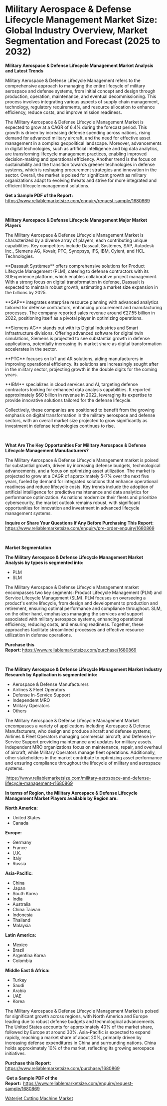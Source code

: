 <p><h1>Military Aerospace & Defense Lifecycle Management Market Size: Global Industry Overview, Market Segmentation and Forecast (2025 to 2032)</h1></p><p><strong>Military Aerospace & Defense Lifecycle Management Market Analysis and Latest Trends</strong></p>
<p><p>Military Aerospace & Defense Lifecycle Management refers to the comprehensive approach to managing the entire lifecycle of military aerospace and defense systems, from initial concept and design through production, operation, maintenance, and eventual decommissioning. This process involves integrating various aspects of supply chain management, technology, regulatory requirements, and resource allocation to enhance efficiency, reduce costs, and improve mission readiness.</p><p>The Military Aerospace & Defense Lifecycle Management Market is expected to grow at a CAGR of 6.4% during the forecast period. This growth is driven by increasing defense spending across nations, rising demand for advanced military aircraft, and the need for effective asset management in a complex geopolitical landscape. Moreover, advancements in digital technologies, such as artificial intelligence and big data analytics, are transforming lifecycle management practices, enabling improved decision-making and operational efficiency. Another trend is the focus on sustainability and the transition towards greener technologies in defense systems, which is reshaping procurement strategies and innovation in the sector. Overall, the market is poised for significant growth as military organizations adapt to evolving threats and strive for more integrated and efficient lifecycle management solutions.</p></p>
<p><strong>Get a Sample PDF of the Report:&nbsp;</strong> <a href="https://www.reliablemarketsize.com/enquiry/request-sample/1680869?utm_campaign=3099&utm_medium=2&utm_source=Github&utm_content=ia&utm_term=24032025&utm_id=military-aerospace-defense-lifecycle-management">https://www.reliablemarketsize.com/enquiry/request-sample/1680869</a></p>
<p>&nbsp;</p>
<p><strong>Military Aerospace & Defense Lifecycle Management Major Market Players</strong></p>
<p><p>The Military Aerospace & Defense Lifecycle Management Market is characterized by a diverse array of players, each contributing unique capabilities. Key competitors include Dassault Systèmes, SAP, Autodesk Inc., Siemens AG, Kovair, PTC, Synopsys, IFS, IBM, Cyient, and HCL Technologies.</p><p>**Dassault Systèmes** offers comprehensive solutions for Product Lifecycle Management (PLM), catering to defense contractors with its 3DExperience platform, which enables collaborative project management. With a strong focus on digital transformation in defense, Dassault is expected to maintain robust growth, estimating a market size expansion in the billions by 2025.</p><p>**SAP** integrates enterprise resource planning with advanced analytics tailored for defense contractors, enhancing procurement and manufacturing processes. The company reported sales revenue around €27.55 billion in 2022, positioning itself as a pivotal player in optimizing operations.</p><p>**Siemens AG** stands out with its Digital Industries and Smart Infrastructure divisions. Offering advanced software for digital twin simulations, Siemens is projected to see substantial growth in defense applications, potentially increasing its market share as digital transformation accelerates in the sector.</p><p>**PTC** focuses on IoT and AR solutions, aiding manufacturers in improving operational efficiency. Its solutions are increasingly sought after in the military sector, projecting growth in the double digits for the coming years.</p><p>**IBM** specializes in cloud services and AI, targeting defense contractors looking for enhanced data analysis capabilities. It reported approximately $60 billion in revenue in 2022, leveraging its expertise to provide innovative solutions tailored for the defense lifecycle.</p><p>Collectively, these companies are positioned to benefit from the growing emphasis on digital transformation in the military aerospace and defense sectors, with an overall market size projected to grow significantly as investment in defense technologies continues to rise.</p></p>
<p>&nbsp;</p>
<p><strong>What Are The Key Opportunities For Military Aerospace & Defense Lifecycle Management Manufacturers?</strong></p>
<p><p>The Military Aerospace & Defense Lifecycle Management market is poised for substantial growth, driven by increasing defense budgets, technological advancements, and a focus on optimizing asset utilization. The market is projected to grow at a CAGR of approximately 5-7% over the next five years, fueled by demand for integrated solutions that enhance operational readiness and reduce lifecycle costs. Key trends include the adoption of artificial intelligence for predictive maintenance and data analytics for performance optimization. As nations modernize their fleets and prioritize cybersecurity, the market outlook remains robust, with significant opportunities for innovation and investment in advanced lifecycle management systems.</p></p>
<p><strong>Inquire or Share Your Questions If Any Before Purchasing This Report:</strong> <a href="https://www.reliablemarketsize.com/enquiry/pre-order-enquiry/1680869?utm_campaign=3099&utm_medium=2&utm_source=Github&utm_content=ia&utm_term=24032025&utm_id=military-aerospace-defense-lifecycle-management">https://www.reliablemarketsize.com/enquiry/pre-order-enquiry/1680869</a></p>
<p>&nbsp;</p>
<p><strong>Market Segmentation</strong></p>
<p><strong>The Military Aerospace & Defense Lifecycle Management Market Analysis by types is segmented into:</strong></p>
<p><ul><li>PLM</li><li>SLM</li></ul></p>
<p><p>The Military Aerospace & Defense Lifecycle Management market encompasses two key segments: Product Lifecycle Management (PLM) and Service Lifecycle Management (SLM). PLM focuses on overseeing a product's entire lifecycle, from design and development to production and retirement, ensuring optimal performance and compliance throughout. SLM, on the other hand, emphasizes managing the services and support associated with military aerospace systems, enhancing operational efficiency, reducing costs, and ensuring readiness. Together, these approaches facilitate streamlined processes and effective resource utilization in defense operations.</p></p>
<p><strong>Purchase this Report:&nbsp;</strong><a href="https://www.reliablemarketsize.com/purchase/1680869?utm_campaign=3099&utm_medium=2&utm_source=Github&utm_content=ia&utm_term=24032025&utm_id=military-aerospace-defense-lifecycle-management">https://www.reliablemarketsize.com/purchase/1680869</a></p>
<p>&nbsp;</p>
<p><strong>The Military Aerospace & Defense Lifecycle Management Market Industry Research by Application is segmented into:</strong></p>
<p><ul><li>Aerospace & Defense Manufacturers</li><li>Airlines & Fleet Operators</li><li>Defense In-Service Support</li><li>Independent MRO</li><li>Military Operators</li><li>Others</li></ul></p>
<p><p>The Military Aerospace & Defense Lifecycle Management Market encompasses a variety of applications including Aerospace & Defense Manufacturers, who design and produce aircraft and defense systems; Airlines & Fleet Operators managing commercial aircraft; and Defense In-Service Support providing maintenance and updates for military assets. Independent MRO organizations focus on maintenance, repair, and overhaul of aircraft, while Military Operators manage fleet operations. Additionally, other stakeholders in the market contribute to optimizing asset performance and ensuring compliance throughout the lifecycle of military and aerospace systems.</p></p>
<p><a href="https://www.reliablemarketsize.com/military-aerospace-and-defense-lifecycle-management-r1680869?utm_campaign=3099&utm_medium=2&utm_source=Github&utm_content=ia&utm_term=24032025&utm_id=military-aerospace-defense-lifecycle-management">&nbsp;https://www.reliablemarketsize.com/military-aerospace-and-defense-lifecycle-management-r1680869</a></p>
<p><strong>In terms of Region, the Military Aerospace & Defense Lifecycle Management Market Players available by Region are:</strong></p>
<p>
    <p> <strong> North America: </strong>
        <ul>
            <li>United States</li>
            <li>Canada</li>
        </ul>
        </p> 
    <p> <strong> Europe: </strong>
        <ul>
            <li>Germany</li>
            <li>France</li>
            <li>U.K.</li>
            <li>Italy</li>
            <li>Russia</li>
        </ul>
        </p> 
    <p> <strong> Asia-Pacific: </strong>
        <ul>
            <li>China</li>
            <li>Japan</li>
            <li>South Korea</li>
            <li>India</li>
            <li>Australia</li>
            <li>China Taiwan</li>
            <li>Indonesia</li>
            <li>Thailand</li>
            <li>Malaysia</li>
        </ul>
        </p> 
    <p> <strong> Latin America: </strong>
        <ul>
            <li>Mexico</li>
            <li>Brazil</li>
            <li>Argentina Korea</li>
            <li>Colombia</li>
        </ul>
        </p> 
    <p> <strong> Middle East & Africa: </strong>
        <ul>
            <li>Turkey</li>
            <li>Saudi</li>
            <li>Arabia</li>
            <li>UAE</li>
            <li>Korea</li>
        </ul>
    </p>
    </p>
<p><p>The Military Aerospace & Defense Lifecycle Management Market is poised for significant growth across regions, with North America and Europe leading due to robust defense budgets and technological advancements. The United States accounts for approximately 40% of the market share, followed by Europe at around 30%. Asia-Pacific is expected to expand rapidly, reaching a market share of about 20%, primarily driven by increasing defense expenditures in China and surrounding nations. China holds approximately 10% of the market, reflecting its growing aerospace initiatives.</p></p>
<p><strong>Purchase this Report: </strong><a href="https://www.reliablemarketsize.com/purchase/1680869?utm_campaign=3099&utm_medium=2&utm_source=Github&utm_content=ia&utm_term=24032025&utm_id=military-aerospace-defense-lifecycle-management">https://www.reliablemarketsize.com/purchase/1680869</a></p>
<p>&nbsp;<strong>Get a Sample PDF of the Report:&nbsp;&nbsp;</strong><a href="https://www.reliablemarketsize.com/enquiry/request-sample/1680869?utm_campaign=3099&utm_medium=2&utm_source=Github&utm_content=ia&utm_term=24032025&utm_id=military-aerospace-defense-lifecycle-management">https://www.reliablemarketsize.com/enquiry/request-sample/1680869</a></p>
<p><strong></strong></p>
<p><p><a href="https://github.com/saeiddaemo/Market-Research-Report-List-1/blob/main/waterjet-cutting-machine-market.md?utm_campaign=3099&utm_medium=2&utm_source=Github&utm_content=ia&utm_term=24032025&utm_id=military-aerospace-defense-lifecycle-management">Waterjet Cutting Machine Market</a></p></p>